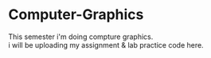 <h1> Computer-Graphics</h1>

<p>This semester i'm doing compture graphics.<br>i will be uploading my assignment & lab practice code here.</p>
